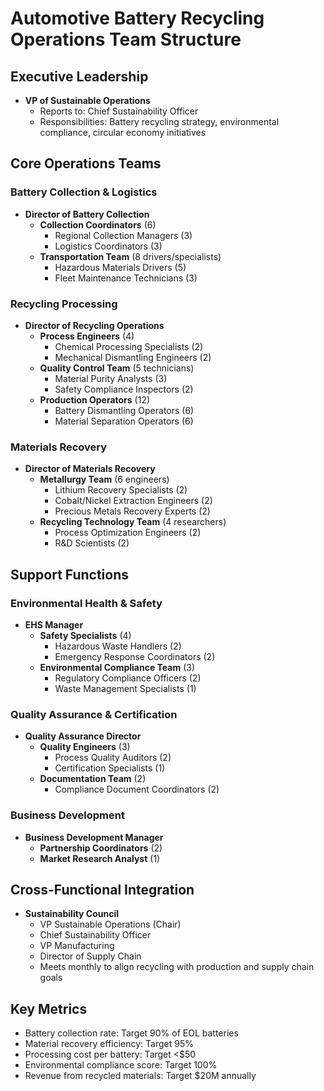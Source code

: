 # Automotive Battery Recycling Operations Team Structure

## Executive Leadership
- **VP of Sustainable Operations**
  - Reports to: Chief Sustainability Officer
  - Responsibilities: Battery recycling strategy, environmental compliance, circular economy initiatives

## Core Operations Teams

### Battery Collection & Logistics
- **Director of Battery Collection**
  - **Collection Coordinators** (6)
    - Regional Collection Managers (3)
    - Logistics Coordinators (3)
  - **Transportation Team** (8 drivers/specialists)
    - Hazardous Materials Drivers (5)
    - Fleet Maintenance Technicians (3)

### Recycling Processing
- **Director of Recycling Operations**
  - **Process Engineers** (4)
    - Chemical Processing Specialists (2)
    - Mechanical Dismantling Engineers (2)
  - **Quality Control Team** (5 technicians)
    - Material Purity Analysts (3)
    - Safety Compliance Inspectors (2)
  - **Production Operators** (12)
    - Battery Dismantling Operators (6)
    - Material Separation Operators (6)

### Materials Recovery
- **Director of Materials Recovery**
  - **Metallurgy Team** (6 engineers)
    - Lithium Recovery Specialists (2)
    - Cobalt/Nickel Extraction Engineers (2)
    - Precious Metals Recovery Experts (2)
  - **Recycling Technology Team** (4 researchers)
    - Process Optimization Engineers (2)
    - R&D Scientists (2)

## Support Functions

### Environmental Health & Safety
- **EHS Manager**
  - **Safety Specialists** (4)
    - Hazardous Waste Handlers (2)
    - Emergency Response Coordinators (2)
  - **Environmental Compliance Team** (3)
    - Regulatory Compliance Officers (2)
    - Waste Management Specialists (1)

### Quality Assurance & Certification
- **Quality Assurance Director**
  - **Quality Engineers** (3)
    - Process Quality Auditors (2)
    - Certification Specialists (1)
  - **Documentation Team** (2)
    - Compliance Document Coordinators (2)

### Business Development
- **Business Development Manager**
  - **Partnership Coordinators** (2)
  - **Market Research Analyst** (1)

## Cross-Functional Integration
- **Sustainability Council**
  - VP Sustainable Operations (Chair)
  - Chief Sustainability Officer
  - VP Manufacturing
  - Director of Supply Chain
  - Meets monthly to align recycling with production and supply chain goals

## Key Metrics
- Battery collection rate: Target 90% of EOL batteries
- Material recovery efficiency: Target 95%
- Processing cost per battery: Target <$50
- Environmental compliance score: Target 100%
- Revenue from recycled materials: Target $20M annually
